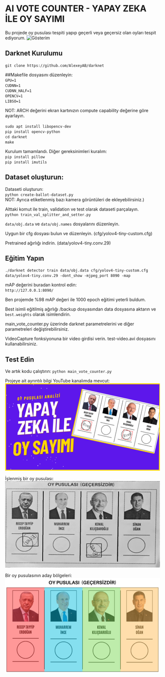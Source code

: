 # AI VOTE COUNTER - YAPAY ZEKA İLE OY SAYIMI
Bu projede oy pusulası tespiti yapıp geçerli veya geçersiz olan oyları tespit ediyorum. 
![Gösterim](vote-counting.gif)


## Darknet Kurulumu

`git clone https://github.com/AlexeyAB/darknet`

##Makefile dosyasını düzenleyin: <br />
`GPU=1` <br />
`CUDNN=1` <br />
`CUDNN_HALF=1` <br />
`OPENCV=1` <br />
`LIBSO=1`

NOT: ARCH değerini ekran kartınızın compute capability değerine göre ayarlayın.
<br /><br />
`sudo apt install libopencv-dev` <br />
`pip install opencv-python` <br />
`cd darknet` <br />
`make`

Kurulum tamamlandı. Diğer gereksinimleri kuralım:<br />
`pip install pillow`<br />
`pip install imutils`<br />

## Dataset oluşturun:
Dataseti oluşturun:<br />
`python create-ballot-dataset.py`<br />
NOT: Ayrıca etiketlenmiş bazı kamera görüntüleri de ekleyebilirsiniz.)

Alttaki komut ile train, validation ve test olarak dataseti parçalayın.<br />
`python train_val_splitter_and_setter.py`<br />

`data/obj.data` ve `data/obj.names` dosyalarını düzenleyin.

Uygun bir cfg dosyası bulun ve düzenleyin. (cfg/yolov4-tiny-custom.cfg)

Pretrained ağırlığı indirin. (data/yolov4-tiny.conv.29)

## Eğitim Yapın

`./darknet detector train data/obj.data cfg/yolov4-tiny-custom.cfg data/yolov4-tiny.conv.29 -dont_show -mjpeg_port 8090 -map`

mAP değerini buradan kontrol edin:<br />
`http://127.0.0.1:8090/`

Ben projemde %98 mAP değeri ile 1000 epoch eğitimi yeterli buldum.

Best isimli eğitilmiş ağırlığı /backup dosyasından data dosyasına aktarın ve `best.weights` olarak isimlendirin.

main_vote_counter.py üzerinde darknet parametrelerini ve diğer parametreleri değiştirebilirsiniz.

VideoCapture fonksiyonuna bir video girdisi verin. test-video.avi dosyasını kullanabilirsiniz.

## Test Edin
Ve artık kodu çalıştırın:
`python main_vote_counter.py`


Projeye ait ayrıntılı bilgi YouTube kanalımda mevcut:
[![Related Youtube Video](youtube-video-cover.png)]([https://www.youtube.com/watch?v=kVckWiPSxcs](https://youtu.be/fFk9XoAxEeY))


İşlenmiş bir oy pusulası:
![Pusula](processed-ballot.png)

Bir oy pusulasının aday bölgeleri:
![Bölgeler](ballot-regions.png)




